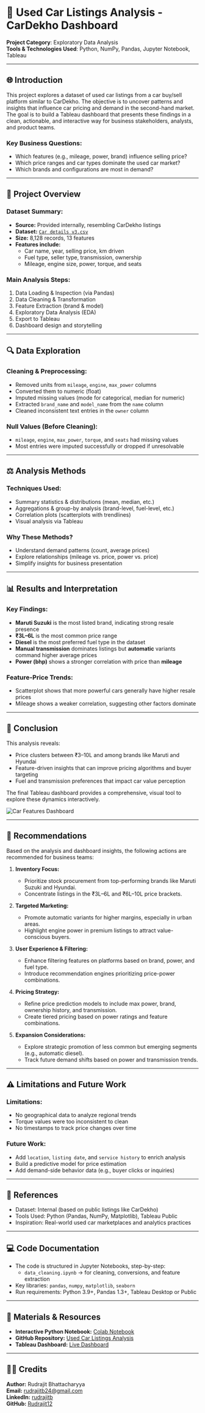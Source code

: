 # 🚗 Used Car Listings Analysis - CarDekho Dashboard

**Project Category**: Exploratory Data Analysis  
**Tools & Technologies Used**: Python, NumPy, Pandas, Jupyter Notebook, Tableau

---

## 🌐 Introduction

This project explores a dataset of used car listings from a car buy/sell platform similar to CarDekho. The objective is to uncover patterns and insights that influence car pricing and demand in the second-hand market. The goal is to build a Tableau dashboard that presents these findings in a clean, actionable, and interactive way for business stakeholders, analysts, and product teams.

### Key Business Questions:
- Which features (e.g., mileage, power, brand) influence selling price?
- Which price ranges and car types dominate the used car market?
- Which brands and configurations are most in demand?

---

## 📜 Project Overview

### Dataset Summary:
- **Source:** Provided internally, resembling CarDekho listings  
- **Dataset:** [`Car details v3.csv`](./Car_details_v3.csv)  
- **Size:** 8,128 records, 13 features  
- **Features include:**
  - Car name, year, selling price, km driven
  - Fuel type, seller type, transmission, ownership
  - Mileage, engine size, power, torque, and seats

### Main Analysis Steps:
1. Data Loading & Inspection (via Pandas)
2. Data Cleaning & Transformation
3. Feature Extraction (brand & model)
4. Exploratory Data Analysis (EDA)
5. Export to Tableau
6. Dashboard design and storytelling

---

## 🔍 Data Exploration

### Cleaning & Preprocessing:
- Removed units from `mileage`, `engine`, `max_power` columns
- Converted them to numeric (float)
- Imputed missing values (mode for categorical, median for numeric)
- Extracted `brand_name` and `model_name` from the `name` column
- Cleaned inconsistent text entries in the `owner` column

### Null Values (Before Cleaning):
- `mileage`, `engine`, `max_power`, `torque`, and `seats` had missing values
- Most entries were imputed successfully or dropped if unresolvable

---

## ⚖️ Analysis Methods

### Techniques Used:
- Summary statistics & distributions (mean, median, etc.)
- Aggregations & group-by analysis (brand-level, fuel-level, etc.)
- Correlation plots (scatterplots with trendlines)
- Visual analysis via Tableau

### Why These Methods?
- Understand demand patterns (count, average prices)
- Explore relationships (mileage vs. price, power vs. price)
- Simplify insights for business presentation

---

## 📊 Results and Interpretation

### Key Findings:
- **Maruti Suzuki** is the most listed brand, indicating strong resale presence
- **₹3L–6L** is the most common price range
- **Diesel** is the most preferred fuel type in the dataset
- **Manual transmission** dominates listings but **automatic** variants command higher average prices
- **Power (bhp)** shows a stronger correlation with price than **mileage**

### Feature-Price Trends:
- Scatterplot shows that more powerful cars generally have higher resale prices
- Mileage shows a weaker correlation, suggesting other factors dominate

---

## 🚀 Conclusion

This analysis reveals:
- Price clusters between ₹3–10L and among brands like Maruti and Hyundai
- Feature-driven insights that can improve pricing algorithms and buyer targeting
- Fuel and transmission preferences that impact car value perception

The final Tableau dashboard provides a comprehensive, visual tool to explore these dynamics interactively.

![Car Features Dashboard](./Car_Features_Dashboard.png)

---

## 🔮 Recommendations

Based on the analysis and dashboard insights, the following actions are recommended for business teams:

1. **Inventory Focus:**
   - Prioritize stock procurement from top-performing brands like Maruti Suzuki and Hyundai.
   - Concentrate listings in the ₹3L–6L and ₹6L–10L price brackets.

2. **Targeted Marketing:**
   - Promote automatic variants for higher margins, especially in urban areas.
   - Highlight engine power in premium listings to attract value-conscious buyers.

3. **User Experience & Filtering:**
   - Enhance filtering features on platforms based on brand, power, and fuel type.
   - Introduce recommendation engines prioritizing price-power combinations.

4. **Pricing Strategy:**
   - Refine price prediction models to include max power, brand, ownership history, and transmission.
   - Create tiered pricing based on power ratings and feature combinations.

5. **Expansion Considerations:**
   - Explore strategic promotion of less common but emerging segments (e.g., automatic diesel).
   - Track future demand shifts based on power and transmission trends.

---

## ⚠️ Limitations and Future Work

### Limitations:
- No geographical data to analyze regional trends
- Torque values were too inconsistent to clean
- No timestamps to track price changes over time

### Future Work:
- Add `location`, `listing date`, and `service history` to enrich analysis
- Build a predictive model for price estimation
- Add demand-side behavior data (e.g., buyer clicks or inquiries)

---

## 📓 References

- Dataset: Internal (based on public listings like CarDekho)
- Tools Used: Python (Pandas, NumPy, Matplotlib), Tableau Public
- Inspiration: Real-world used car marketplaces and analytics practices

---

## 💻 Code Documentation

- The code is structured in Jupyter Notebooks, step-by-step:
  - `data_cleaning.ipynb` → for cleaning, conversions, and feature extraction
- Key libraries: `pandas`, `numpy`, `matplotlib`, `seaborn`
- Run requirements: Python 3.9+, Pandas 1.3+, Tableau Desktop or Public

---

## 🧰 Materials & Resources

- **Interactive Python Notebook:** [Colab Notebook](https://colab.research.google.com/drive/1pkZTtMhEzhZ3_XBIuHilCx1B7rW5RAoW?usp=sharing)  
- **GitHub Repository:** [Used Car Listings Analysis](https://github.com/Rudrajit12/Used-Car-Listings-Analysis)  
- **Tableau Dashboard:** [Live Dashboard](https://public.tableau.com/views/CarDekhoListingsDashboard/CarFeatureInsights)

---

## 🧑‍💼 Credits

**Author:** Rudrajit Bhattacharyya  
**Email:** [rudrajitb24@gmail.com](mailto:rudrajitb24@gmail.com)  
**LinkedIn:** [rudrajitb](https://www.linkedin.com/in/rudrajitb/)  
**GitHub:** [Rudrajit12](https://github.com/Rudrajit12)
